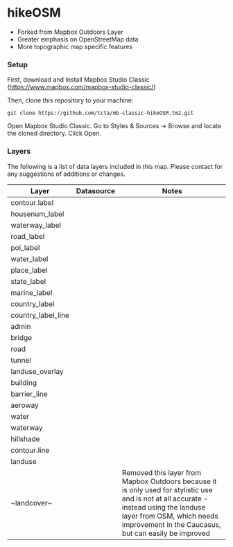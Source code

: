 # hikeOSM

- Forked from Mapbox Outdoors Layer
- Greater emphasis on OpenStreetMap data
- More topographic map specific features

### Setup
First, download and Install Mapbox Studio Classic (https://www.mapbox.com/mapbox-studio-classic/)

Then, clone this repository to your machine:

	git clone https://github.com/tcta/mb-classic-hikeOSM.tm2.git

Open Mapbox Studio Classic. Go to Styles & Sources -> Browse and locate the cloned directory. Click Open.

### Layers
The following is a list of data layers included in this map. Please contact for any suggestions of additions or changes.

|        Layer        |     Datasource     |                    Notes                      |
| ------------------- | ------------------ | --------------------------------------------- |
| contour.label       |                    |                                               |
| housenum_label      |                    |                                               |
| waterway_label      |                    |                                               |
| road_label          |                    |                                               |
| poi_label           |                    |                                               |
| water_label         |                    |                                               |
| place_label         |                    |                                               |
| state_label         |                    |                                               |
| marine_label        |                    |                                               |
| country_label       |                    |                                               |
| country_label_line  |                    |                                               |
| admin               |                    |                                               |
| bridge              |                    |                                               |
| road                |                    |                                               |
| tunnel              |                    |                                               |
| landuse_overlay     |                    |                                               |
| building            |                    |                                               |
| barrier_line        |                    |                                               |
| aeroway             |                    |                                               |
| water               |                    |                                               |
| waterway            |                    |                                               |
| hillshade           |                    |                                               |
| contour.line        |                    |                                               |
| landuse             |                    |                                               |
| ~landcover~         |                    | Removed this layer from Mapbox Outdoors because it is only used for stylistic use and is not at all accurate - instead using the landuse layer from OSM, which needs improvement in the Caucasus, but can easily be improved  |

